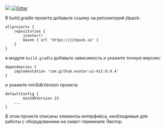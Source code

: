[![](https://jitpack.io/v/evotor/integration-library.svg)](https://jitpack.io/#evotor/integration-library)
[![Gitter](https://badges.gitter.im/evotor/integration-library.svg)](https://gitter.im/evotor/integration-library.svg)

В build.gradle проекта добавьте ссылку на репозиторий jitpack:

```
allprojects {
    repositories {
        jcenter()
        maven { url 'https://jitpack.io' }
    }
}
```

в модуле `build.gradle` добавьте зависимость и укажите точную версию:

```
dependencies {
    implementation 'com.github.evotor:ui-kit:0.0.4'
}
```

и укажите minSdkVersion проекта:
```
defaultConfig {
        minSdkVersion 23
	...
}
```

В этом проекте описаны элементы интерфейса, необходимые для работы с оборудованием на смарт-терминале Эвотор.
